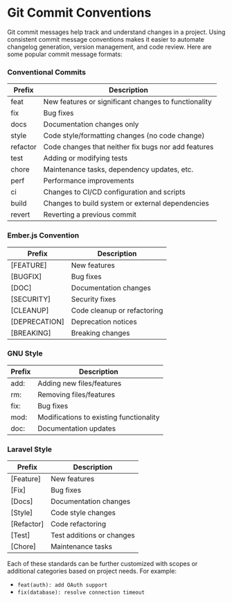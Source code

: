 # Git Commit Conventions

Git commit messages help track and understand changes in a project. Using consistent commit message conventions makes it easier to automate changelog generation, version management, and code review. Here are some popular commit message formats:

### Conventional Commits

| Prefix | Description |
|--------|-------------|
| feat | New features or significant changes to functionality |
| fix | Bug fixes |
| docs | Documentation changes only |
| style | Code style/formatting changes (no code change) |
| refactor | Code changes that neither fix bugs nor add features |
| test | Adding or modifying tests |
| chore | Maintenance tasks, dependency updates, etc. |
| perf | Performance improvements |
| ci | Changes to CI/CD configuration and scripts |
| build | Changes to build system or external dependencies |
| revert | Reverting a previous commit |

### Ember.js Convention

| Prefix | Description |
|--------|-------------|
| [FEATURE] | New features |
| [BUGFIX] | Bug fixes |
| [DOC] | Documentation changes |
| [SECURITY] | Security fixes |
| [CLEANUP] | Code cleanup or refactoring |
| [DEPRECATION] | Deprecation notices |
| [BREAKING] | Breaking changes |

### GNU Style

| Prefix | Description |
|--------|-------------|
| add: | Adding new files/features |
| rm: | Removing files/features |
| fix: | Bug fixes |
| mod: | Modifications to existing functionality |
| doc: | Documentation updates |

### Laravel Style

| Prefix | Description |
|--------|-------------|
| [Feature] | New features |
| [Fix] | Bug fixes |
| [Docs] | Documentation changes |
| [Style] | Code style changes |
| [Refactor] | Code refactoring |
| [Test] | Test additions or changes |
| [Chore] | Maintenance tasks |

Each of these standards can be further customized with scopes or additional categories based on project needs. For example:

- `feat(auth): add OAuth support`
- `fix(database): resolve connection timeout`
